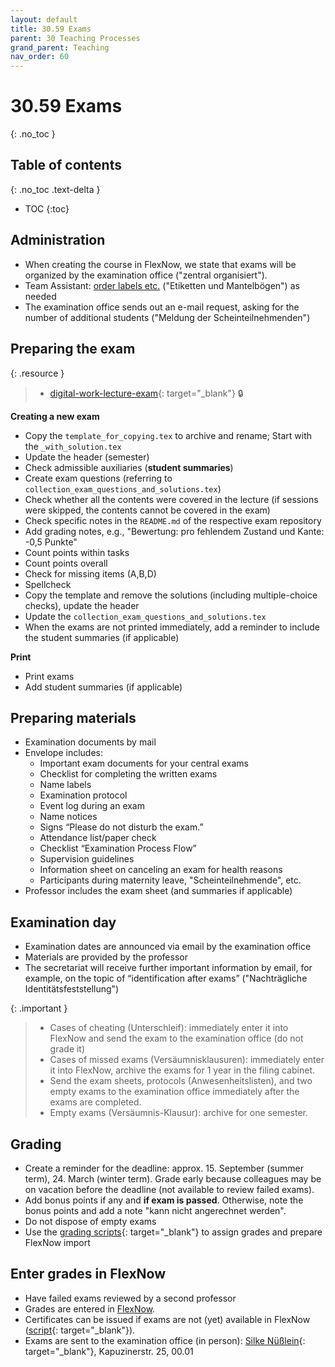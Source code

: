 ```yaml
---
layout: default
title: 30.59 Exams
parent: 30 Teaching Processes
grand_parent: Teaching
nav_order: 60
---
```


# 30.59 Exams
{: .no_toc }

## Table of contents
{: .no_toc .text-delta }

- TOC
{:toc}

## Administration

- When creating the course in FlexNow, we state that exams will be organized by the examination office ("zentral organisiert").
- Team Assistant: [order labels etc.](../../10-lab/10_processes/10.52.orders.html#examination-documents) ("Etiketten und Mantelbögen") as needed
- The examination office sends out an e-mail request, asking for the number of additional students ("Meldung der Scheinteilnehmenden") 

## Preparing the exam

{: .resource }
> - [digital-work-lecture-exam](https://github.com/digital-work-lab/digital-work-lecture-exam){: target="_blank"} 🔒

**Creating a new exam**

- Copy the `template_for_copying.tex` to archive and rename; Start with the `_with_solution.tex`
- Update the header (semester)
- Check admissible auxiliaries (**student summaries**)
- Create exam questions (referring to `collection_exam_questions_and_solutions.tex`)
- Check whether all the contents were covered in the lecture (if sessions were skipped, the contents cannot be covered in the exam)
- Check specific notes in the `README.md` of the respective exam repository
- Add grading notes, e.g., "Bewertung: pro fehlendem Zustand und Kante: -0,5 Punkte"
- Count points within tasks
- Count points overall
- Check for missing items (A,B,D)
- Spellcheck
- Copy the template and remove the solutions (including multiple-choice checks), update the header
- Update the `collection_exam_questions_and_solutions.tex`
- When the exams are not printed immediately, add a reminder to include the student summaries (if applicable)

**Print**

- Print exams
- Add student summaries (if applicable)

## Preparing materials

- Examination documents by mail
- Envelope includes:
  - Important exam documents for your central exams
  - Checklist for completing the written exams
  - Name labels
  - Examination protocol
  - Event log during an exam
  - Name notices
  - Signs “Please do not disturb the exam.”
  - Attendance list/paper check
  - Checklist “Examination Process Flow”
  - Supervision guidelines
  - Information sheet on canceling an exam for health reasons
  - Participants during maternity leave, "Scheinteilnehmende", etc.
- Professor includes the exam sheet (and summaries if applicable)

## Examination day

- Examination dates are announced via email by the examination office
- Materials are provided by the professor
- The secretariat will receive further important information by email, for example, on the topic of “identification after exams” ("Nachträgliche Identitätsfeststellung")

{: .important }
> - Cases of cheating (Unterschleif): immediately enter it into FlexNow and send the exam to the examination office (do not grade it)
> - Cases of missed exams (Versäumnisklausuren): immediately enter it into FlexNow, archive the exams for 1 year in the filing cabinet.
> - Send the exam sheets, protocols (Anwesenheitslisten), and two empty exams to the examination office immediately after the exams are completed.
> - Empty exams (Versäumnis-Klausur): archive for one semester.

## Grading

- Create a reminder for the deadline: approx. 15. September (summer term), 24. March (winter term). Grade early because colleagues may be on vacation before the deadline (not available to review failed exams).
- Add bonus points if any and **if exam is passed**. Otherwise, note the bonus points and add a note "kann nicht angerechnet werden".
- Do not dispose of empty exams
- Use the [grading scripts](https://github.com/digital-work-lab/handbook/tree/main/src/grading){: target="_blank"} to assign grades and prepare FlexNow import

## Enter grades in FlexNow

- Have failed exams reviewed by a second professor
- Grades are entered in [FlexNow](30.15.flexnow.html#entering-grades).
- Certificates can be issued if exams are not (yet) available in FlexNow ([script](https://github.com/digital-work-lab/handbook/tree/main/src/scheine){: target="_blank"}).
- Exams are sent to the examination office (in person): [Silke Nüßlein](https://univis.uni-bamberg.de/prg?search=persons&show=info&department=322130&fullname=Silke+Nue%C3%9Flein){: target="_blank"}, Kapuzinerstr. 25, 00.01
